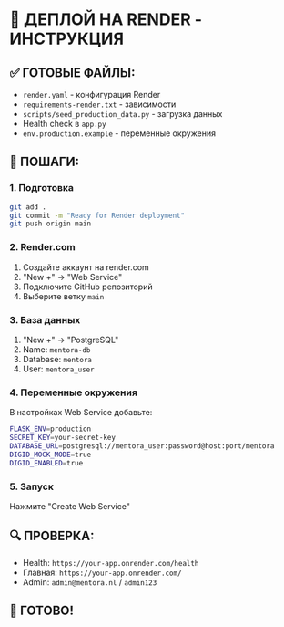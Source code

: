 # 🚀 ДЕПЛОЙ НА RENDER - ИНСТРУКЦИЯ

## ✅ **ГОТОВЫЕ ФАЙЛЫ:**
- `render.yaml` - конфигурация Render
- `requirements-render.txt` - зависимости
- `scripts/seed_production_data.py` - загрузка данных
- Health check в `app.py`
- `env.production.example` - переменные окружения

## 🎯 **ПОШАГИ:**

### 1. **Подготовка**
```bash
git add .
git commit -m "Ready for Render deployment"
git push origin main
```

### 2. **Render.com**
1. Создайте аккаунт на render.com
2. "New +" → "Web Service"
3. Подключите GitHub репозиторий
4. Выберите ветку `main`

### 3. **База данных**
1. "New +" → "PostgreSQL"
2. Name: `mentora-db`
3. Database: `mentora`
4. User: `mentora_user`

### 4. **Переменные окружения**
В настройках Web Service добавьте:
```bash
FLASK_ENV=production
SECRET_KEY=your-secret-key
DATABASE_URL=postgresql://mentora_user:password@host:port/mentora
DIGID_MOCK_MODE=true
DIGID_ENABLED=true
```

### 5. **Запуск**
Нажмите "Create Web Service"

## 🔍 **ПРОВЕРКА:**
- Health: `https://your-app.onrender.com/health`
- Главная: `https://your-app.onrender.com/`
- Admin: `admin@mentora.nl` / `admin123`

## 🎉 **ГОТОВО!** 
